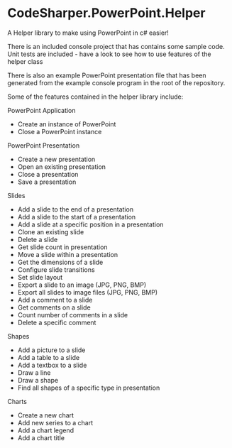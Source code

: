 CodeSharper.PowerPoint.Helper
=============================

A Helper library to make using PowerPoint in c# easier!

There is an included console project that has contains some sample code.
Unit tests are included - have a look to see how to use features of the helper class

There is also an example PowerPoint presentation file that has been generated from the example console program in the root of the repository.

Some of the features contained in the helper library include:

PowerPoint Application

  - Create an instance of PowerPoint
  - Close a PowerPoint instance
  

PowerPoint Presentation
  - Create a new presentation
  - Open an existing presentation
  - Close a presentation
  - Save a presentation
  

Slides
  - Add a slide to the end of a presentation
  - Add a slide to the start of a presentation
  - Add a slide at a specific position in a presentation
  - Clone an existing slide
  - Delete a slide
  - Get slide count in presentation
  - Move a slide within a presentation
  - Get the dimensions of a slide
  - Configure slide transitions
  - Set slide layout
  - Export a slide to an image (JPG, PNG, BMP)
  - Export all slides to image files (JPG, PNG, BMP)
  - Add a comment to a slide
  - Get comments on a slide
  - Count number of comments in a slide
  - Delete a specific comment
  

Shapes
  - Add a picture to a slide
  - Add a table to a slide
  - Add a textbox to a slide
  - Draw a line
  - Draw a shape
  - Find all shapes of a specific type in presentation
  

Charts
  - Create a new chart
  - Add new series to a chart
  - Add a chart legend
  - Add a chart title

